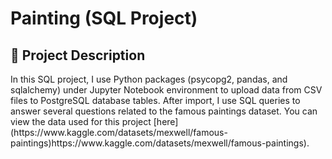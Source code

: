 <h1>Painting (SQL Project)</h1>

<h2>📝 Project Description</h2>
In this SQL project, I use Python packages (psycopg2, pandas, and sqlalchemy) under Jupyter Notebook environment to upload data from CSV files to PostgreSQL database tables. After import, I use SQL queries to answer several questions related to the famous paintings dataset. You can view the data used for this project [here](https://www.kaggle.com/datasets/mexwell/famous-paintings)https://www.kaggle.com/datasets/mexwell/famous-paintings). 
